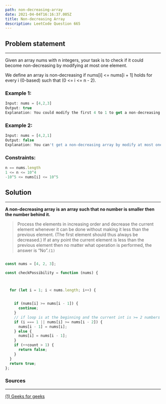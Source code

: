 ```yaml
---
path: non-decreasing-array
date: 2021-04-04T16:16:37.005Z
title: Non-decreasing Array
description: LeetCode Question 665
---
```

## Problem statement

- - -

Given an array nums with n integers, your task is to check if it could become non-decreasing by modifying at most one element.

We define an array is non-decreasing if nums\[i] <= nums\[i + 1] holds for every i (0-based) such that (0 <= i <= n - 2).

### Example 1:

```js
Input: nums = [4,2,3]
Output: true
Explanation: You could modify the first 4 to 1 to get a non-decreasing array.
```

### Example 2:

```js
Input: nums = [4,2,1]
Output: false
Explanation: You can't get a non-decreasing array by modify at most one element.
```

### Constraints:

```js
n == nums.length
1 <= n <= 10^4
-10^5 <= nums[i] <= 10^5
```

## Solution

- - -

 **A non-decreasing array is an array such that no number is smaller  then the number behind it.** 

> Process the elements in increasing order and decrease the current element whenever it can be done without making it less than the previous element. (The first element should thus always be decreased.) If at any point the current element is less than the previous element then no matter what operation is performed, the answer is “No”.`(1)`

```js

const nums = [4, 2, 3];

const checkPossibility = function (nums) {



  for (let i = 1; i < nums.length; i++) {


    if (nums[i] >= nums[i - 1]) {
      continue;
    }
    // if loop is at the beginning and the current int is >= 2 numbers behind it
    if (i === 1 || nums[i] >= nums[i - 2]) {
      nums[i - 1] = nums[i];
    } else {
      nums[i] = nums[i - 1];
    }
    if (++count > 1) {
      return false;
    }
  }
  return true;
};
```

### Sources 
- - -

[(1) Geeks for geeks ](https://www.geeksforgeeks.org/make-the-array-non-decreasing-with-the-given-operation/)
